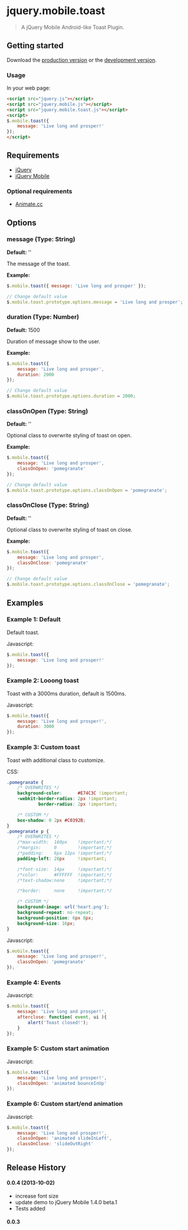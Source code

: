 # jquery.mobile.toast

> A jQuery Mobile Android-like Toast Plugin.

## Getting started

Download the [production version][min] or the [development version][max].

[min]: https://raw.github.com/TobiasHennig/jquery-mobile-toast/master/dist/jquery.mobile.toast.min.js
[max]: https://raw.github.com/TobiasHennig/jquery-mobile-toast/master/dist/jquery.mobile.toast.js

### Usage

In your web page:

```html
<script src="jquery.js"></script>
<script src="jquery.mobile.js"></script>
<script src="jquery.mobile.toast.js"></script>
<script>
$.mobile.toast({
    message: 'Live long and prosper!'
});
</script>
```

## Requirements

* [jQuery](http://jquery.com/)
* [jQuery Mobile](http://jquerymobile.com/)

### Optional requirements

* [Animate.cc](http://daneden.me/animate/)

## Options

### message (Type: String)

**Default:** ''

The message of the toast.

**Example:**

```javascript
$.mobile.toast({ message: 'Live long and prosper' });

// Change default value
$.mobile.toast.prototype.options.message = 'Live long and prosper';
```

### duration (Type: Number)

**Default:** 1500

Duration of message show to the user.

**Example:**

```javascript
$.mobile.toast({
    message: 'Live long and prosper',
    duration: 2000
});

// Change default value
$.mobile.toast.prototype.options.duration = 2000;
```

### classOnOpen (Type: String)

**Default:** ''

Optional class to overwrite styling of toast on open.

**Example:**

```javascript
$.mobile.toast({
    message: 'Live long and prosper',
    classOnOpen: 'pomegranate'
});

// Change default value
$.mobile.toast.prototype.options.classOnOpen = 'pomegranate';
```

### classOnClose (Type: String)

**Default:** ''

Optional class to overwrite styling of toast on close.

**Example:**

```javascript
$.mobile.toast({
    message: 'Live long and prosper',
    classOnClose: 'pomegranate'
});

// Change default value
$.mobile.toast.prototype.options.classOnClose = 'pomegranate';
```

## Examples

### Example 1: Default
Default toast.

Javascript:
```javascript
$.mobile.toast({
    message: 'Live long and prosper!'
});
```

### Example 2: Looong toast
Toast with a 3000ms duration, default is 1500ms.

Javascript:
```javascript
$.mobile.toast({
    message: 'Live long and prosper!',
    duration: 3000
});
```

### Example 3: Custom toast
Toast with additional class to customize.

CSS:
```css
.pomegranate {
    /* OVERWRITES */
    background-color:      #E74C3C !important;
    -webkit-border-radius: 2px !important;
            border-radius: 2px !important;

    /* CUSTOM */
    box-shadow: 0 2px #C0392B;
}
.pomegranate p {
    /* OVERWRITES */
    /*max-width:  160px    !important;*/
    /*margin:     0        !important;*/
    /*padding:    6px 12px !important;*/
    padding-left: 28px     !important;

    /*font-size:  14px     !important;*/
    /*color:      #FFFFFF  !important;*/
    /*text-shadow:none     !important;*/

    /*border:     none     !important;*/

    /* CUSTOM */
    background-image: url('heart.png');
    background-repeat: no-repeat;
    background-position: 6px 8px;
    background-size: 16px;
}
```

Javascript:
```javascript
$.mobile.toast({
    message: 'Live long and prosper!',
    classOnOpen: 'pomegranate'
});
```

### Example 4: Events
Javascript:
```javascript
$.mobile.toast({
    message: 'Live long and prosper!',
    afterclose: function( event, ui ){
        alert('Toast closed!');
    }
});
```

### Example 5: Custom start animation
Javascript:
```javascript
$.mobile.toast({
    message: 'Live long and prosper!',
    classOnOpen: 'animated bounceInUp'
});
```

### Example 6: Custom start/end animation


Javascript:
```javascript
$.mobile.toast({
    message: 'Live long and prosper!',
    classOnOpen: 'animated slideInLeft',
    classOnClose: 'slideOutRight'
});
```

## Release History

#### 0.0.4 (2013-10-02)
* increase font size
* update demo to jQuery Mobile 1.4.0 beta.1
* Tests added

#### 0.0.3